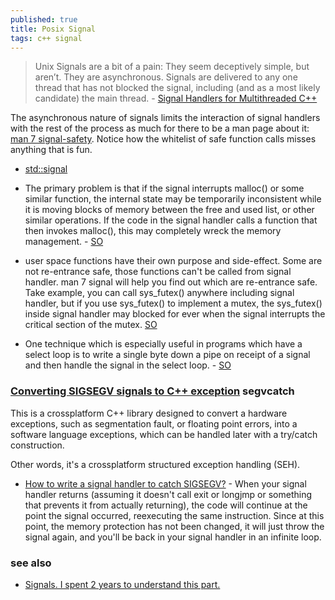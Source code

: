 ```yaml
---
published: true
title: Posix Signal
tags: c++ signal
---
```

> Unix Signals are a bit of a pain: They seem deceptively simple, but aren’t. They are asynchronous. Signals are delivered to any one thread that has not blocked the signal, including (and as a most likely candidate) the main thread. - [Signal Handlers for Multithreaded C++](https://thomastrapp.com/posts/signal-handlers-for-multithreaded-c++//)

The asynchronous nature of signals limits the interaction of signal handlers with the rest of the process as much for there to be a man page about it: [man 7 signal-safety](https://man7.org/linux/man-pages/man7/signal-safety.7.html). Notice how the whitelist of safe function calls misses anything that is fun.

- [std::signal](https://en.cppreference.com/w/cpp/utility/program/signal)

- The primary problem is that if the signal interrupts malloc() or some similar function, the internal state may be temporarily inconsistent while it is moving blocks of memory between the free and used list, or other similar operations. If the code in the signal handler calls a function that then invokes malloc(), this may completely wreck the memory management. - [SO](https://stackoverflow.com/questions/16891019/how-to-avoid-using-printf-in-a-signal-handler)

- user space functions have their own purpose and side-effect. Some are not re-entrance safe, those functions can't be called from signal handler. man 7 signal will help you find out which are re-entrance safe. Take example, you can call sys_futex() anywhere including signal handler, but if you use sys_futex() to implement a mutex, the sys_futex() inside signal handler may blocked for ever when the signal interrupts the critical section of the mutex. [SO](https://stackoverflow.com/a/11684043/51386)

- One technique which is especially useful in programs which have a select loop is to write a single byte down a pipe on receipt of a signal and then handle the signal in the select loop. - [SO](https://stackoverflow.com/a/44183322/51386)

### [Converting SIGSEGV signals to C++ exception](https://github.com/Plaristote/segvcatch) segvcatch

This is a crossplatform C++ library designed to convert a hardware exceptions, such as segmentation fault, or floating point errors, into a software language exceptions, which can be handled later with a try/catch construction.

Other words, it's a crossplatform structured exception handling (SEH).

- [How to write a signal handler to catch SIGSEGV?](https://stackoverflow.com/questions/2663456/how-to-write-a-signal-handler-to-catch-sigsegv) - When your signal handler returns (assuming it doesn't call exit or longjmp or something that prevents it from actually returning), the code will continue at the point the signal occurred, reexecuting the same instruction. Since at this point, the memory protection has not been changed, it will just throw the signal again, and you'll be back in your signal handler in an infinite loop.

### see also
- [Signals. I spent 2 years to understand this part.](https://www.youtube.com/watch?v=d0gS5TXarXc)
